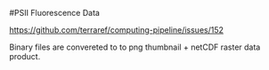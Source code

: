 #PSII Fluorescence Data

https://github.com/terraref/computing-pipeline/issues/152

Binary files are convereted to to png thumbnail + netCDF raster data product. 
